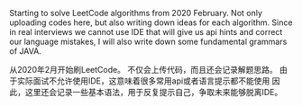 Starting to solve LeetCode algorithms from 2020 February.
Not only uploading codes here, but also writing down ideas for each algorithm.
Since in real interviews we cannot use IDE that will give us api hints and correct our language mistakes,
I will also write down some fundamental grammars of JAVA.

从2020年2月开始刷LeetCode。
不仅会上传代码，而且还会记录解题思路。
由于实际面试不允许使用IDE，这意味着很多常用api或者语言提示都不能使用
因此，这里还会记录一些基本语法，用于反复提示自己，争取未来能够脱离IDE。
